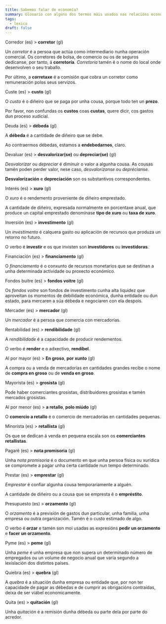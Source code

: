 ```yaml
---
title: Sabemos falar de economía?
summary: Glosario con algúns dos termos máis usados nas relacións económicas
tags:
  - lexico
draft: false
---
```

<article> 

Corredor (es) > **corretor** (gl)

Un *corretor* é a persoa que actúa como intermediario nunha operación comercial. Os corretores de bolsa, de comercio ou os de seguros dedícanse, por tanto, á **corretoría**. *Corretoría* tamén é o nome do local onde desenvolven o seu traballo.

Por último, a **corretaxe** é a comisión que cobra un corretor como remuneración polos seus servizos. 

</article>

<article> 

Custe (es) > **custo** (gl)

O *custo* é o diñeiro que se paga por unha cousa, porque todo ten un **prezo**. 

Por favor, non confundas os **custos** coas **custas**, quere dicir, cos gastos dun proceso xudicial.

</article>

<article>

Deuda (es) > **débeda** (gl)

A **débeda** é a cantidade de diñeiro que se debe.

Ao contraermos débedas, estamos a **endebedarnos**, claro.

</article>

<article>

Devaluar (es) > **desvalorizar(se)** ou **depreciar(se)** (gl)

*Desvalorizar* ou *depreciar* é diminuír o valor a algunha cousa. As cousas tamén poden perder valor, nese caso, *desvalorízanse* ou *deprécianse.*

**Desvalorización** e **depreciación** son os substantivos correspondentes.

</article>

<article>

Interés (es) > **xuro** (gl)

O *xuro* é o rendemento proveniente de diñeiro emprestado.

A cantidade de diñeiro, expresada normalmente en porcentaxe anual, que produce un capital emprestado denomínase **tipo de xuro** ou **taxa de xuro**.

</article>

<article>

Inversión (es) > **investimento** (gl)

Un *investimento* é calquera gasto ou aplicación de recursos que produza un retorno no futuro.

O verbo é **investir** e os que invisten son **investidores** ou **investidoras**.

</article>

<article>

Financiación (es) > **financiamento** (gl)

O *financiamento* é o conxunto de recursos monetarios que se destinan a unha determinada actividade ou proxecto económico.

</article> 

<article>

Fondos buitre (es) > **fondos voitre** (gl)

Os *fondos voitre* son fondos de investimento cunha alta liquidez que aproveitan os momentos de debilidade económica, dunha entidade ou dun estado, para mercaren a súa débeda e negociaren con ela despois. 

</article>

<article>

Mercader (es) > **mercador** (gl)

Un *mercador* é a persoa que comercia con mercadorías.

</article>

<article>

Rentabilidad (es) > **rendibilidade** (gl)

A *rendibilidade* é a capacidade de producir rendementos.

O verbo é **render** e o adxectivo, **rendíbel**.

</article>

<article>

Al por mayor (es) > **En groso**, **por xunto** (gl)

A compra ou a venda de mercadorías en cantidades grandes recibe o nome de **compra en groso** ou de **venda en groso**.

</article>

<article>

Mayorista (es) > **grosista** (gl)

Pode haber comerciantes grosistas, distribuidores grosistas e tamén mercados grosistas.

</article>

<article>

Al por menor (es) > **a retallo**, **polo miúdo** (gl)

O **comercio a retallo** é o comercio de mercadorías en cantidades pequenas.

</article>

<article>

Minorista (es) > **retallista** (gl)

Os que se dedican á venda en pequena escala son os **comerciantes retallistas**.

</article>

<article>

Pagaré (es) > **nota promisoria** (gl)

Unha *nota promisoria* é o documento en que unha persoa física ou xurídica se compromete a pagar unha certa cantidade nun tempo determinado.

</article>

<article>

Prestar (es) > **emprestar** (gl)

*Emprestar* é confiar algunha cousa temporariamente a alguén.

A cantidade de diñeiro ou a cousa que se empresta é o **empréstito**.

</article>

<article>

Presupuesto (es) > **orzamento** (gl)

O *orzamento* é a previsión de gastos dun particular, unha familia, unha empresa ou outra organización. Tamén é o custo estimado de algo.

O verbo é **orzar** e tamén son moi usadas as expresións **pedir un orzamento** e **facer un orzamento**.

</article>

<article>

Pyme (es) > **peme** (gl)

Unha *peme* é unha empresa que non supera un determinado número de empregados ou un volume de negocio anual que varía segundo a lexislación dos distintos países.

</article>

<article>

Quiebra (es) > **quebra** (gl)

A *quebra* é a situación dunha empresa ou entidade que, por non ter capacidade de pagar as débedas e de cumprir as obrigacións contraídas, deixa de ser viábel economicamente.

</article>

<article>

Quita (es) > **quitación** (gl)

Unha *quitación* é a remisión dunha débeda ou parte dela por parte do acredor.

</article>